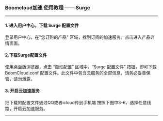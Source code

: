 ### Boomcloud加速 使用教程 —— Surge
- - - - -
#### 1. 进入用户中心，下载 Surge 配置文件
登录用户中心，在"您订购的产品" 区域，找到订阅的加速服务。点击进入产品详情页面。

#### 2.下载Surge配置文件
使用桌面版浏览器，点击 “自动配置” 区域中，“Surge 配置文件” 按钮，即可下载 BoomCloud.conf 配置文件。此文件中包含云服务的全部信息，请务必妥善保管，请勿泄露。

#### 3. 开启云加速服务
把下载的配置文件通过QQ或者icloud传到手机端
按照下图中3-6，选择任意线路，开启云加速服务。

- - - - -





